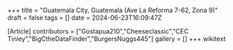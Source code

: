 +++
title = "Guatemala City, Guatemala (Ave La Reforma 7-62, Zona 9)"
draft = false
tags = []
date = 2024-06-23T16:09:47Z

[Article]
contributors = ["Gostapua210","Cheeseclassic","CEC Tinley","BigCtheDataFinder","BurgersNuggs445"]
gallery = []
+++
wikitext